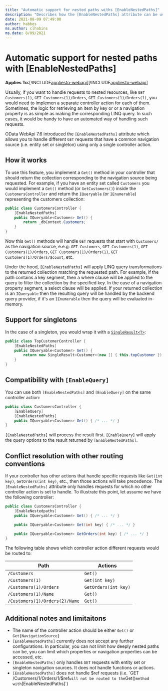 ```yaml
---
title: "Automatic support for nested paths withs [EnableNestedPaths]"
description: "Describes how the [EnableNestedPaths] attribute can be used to supported nested paths"
date: 2021-08-09 07:49:00
author: habbes
ms.author: clhabins
ms.date: 8/09/2021
---
```

# Automatic support for nested paths with [EnableNestedPaths]
**Applies To**:[!INCLUDE[appliesto-webapi](../includes/appliesto-webapi-core-v7.6.md)][!INCLUDE[appliesto-webapi](../includes/appliesto-webapi-v7.6.md)]

Usually, if you want to handle requests to nested resources, like `GET Customers(1)`, `GET Customers(1)/Orders`, `GET Customers(1)/Orders(1)`, you would need to implemen a separate controller action for each of them. Sometimes, the logic for retrieving an item by key or or a navigation property is as simple as making the corresponding LINQ query. In such cases, it would be handy to have an automated way of handling such requests.

OData WebApi 7.6 introduced the `[EnableNestedPaths]` attribute which allows you to handle different `GET` requests that have a common navigation source (i.e. entity set or singleton) using only a single controller action.

## How it works

To use this feature, you implement a `Get()` method in your controller that should return the collection corresponding to the navigation source being requested. For example, if you have an entity set called `Customers` you would implement a `Get()` method (or `GetCustomers()`) inside the `CustomersController` and return the `IQueryable` (or `IEnumerable`) representing the customers collection:

```c#
public class CustomersController {
    [EnableNestedPaths]
    public IQueryable<Customer> Get() {
        return _dbContext.Customers;
    }
}

```

Now this `Get()` methods will handle `GET` requests that start with `Customers/` as the navigation source, e.e.g: `GET Customers`, `GET Customers(1)`, `GET Customers(1)/Orders`, `GET Customers(1)/Orders(1)`, `GET Customers(1)/Orders/$count`, etc.

Under the hood, `[EnableNestedPaths]` will apply LINQ query transformations to the returned collection matching the requested path. For example, if the path contains a key segment, then a where clause will be applied to the query to filter the collection by the specified key. In the case of a navigation property segment, a select clause will be applied. If your returned collection is an `IQueryable` then the resulting query will be handled by the backend query provider, if it's an `IEnumerable` then the query will be evaluated in-memory.

## Support for singletons

In the case of a singleton, you would wrap it with a [`SingleResult<T>`](https://docs.microsoft.com/en-us/dotnet/api/microsoft.aspnet.odata.singleresult-1?view=odata-aspnetcore-7.0):

```c#
public class TopCustomerController {
    [EnableNestedPaths]
    public IQueryable<Customer> Get() {
        return new SingleResult<Customer>(new [] { this.topCustomer });
    }
}
```

## Compatibility with `[EnableQuery]`

You can use both `[EnableNestedPaths]` and `[EnableQuery]` on the same controller action:

```c#
public class CustomersController {
    [EnableQuery]
    [EnableNestedPaths]
    public IQueryable<Customer> Get() { /* ... */ }
}
```

 `[EnableNestedPaths]` will process the result first. `[EnableQuery]` will apply the query options to the result returned by `[EnableNestedPaths]`.

## Conflict resolution with other routing conventions

If your controller has other actions that handle specific requests like `Get(int key)`, `GetOrders(int key)`, etc., then those actions will take precedence. The `[EnableNestedPaths]` attribute only handles requests for which no other controller action is set to handle. To illustrate this point, let assume we have the following controller:

```c#
public class CustomersController {
    [EnableNestedpaths]
    public IQueryable<Customer> Get() { /* ... */ }

    public IQueryable<Customer> Get(int key) { /* ... */ }

    public IQueryable<Customer> GetOrders(int key) { /* ... */ }
}
```

The following table shows which controller action different requests would be routed to:

Path |  Actions
-----|---------
`/Customers` | `Get()`
`/Customers(1)` | `Get(int key)`
`/Customers(1)/Orders` | `GetOrders(int key)`
`/Customers(1)/Name` | `Get()`
`/Customers(1)/Orders(2)/Name` | `Get()`

## Additional notes and limitaitons

- The name of the controller action should be either `Get()` or `Get{NavigationSource}`
- `[EnableNestedPaths]` currently does not accept any further configurations. In particular, you can not limit how deeply nested paths can be, you can limit which properties or navigation properties can be accessed, etc.
- `[EnableNestedPaths]` only handles `GET` requests with entity set or singleton navigation sources. It does not handle functions or actions.
- `[EnableNestedPaths]` does not handle $ref requests (i.e. `GET /Customers/1/Orders/1/$ref` will not be routed to the `Get()` method with `[EnableNestedPaths]`)
